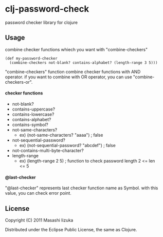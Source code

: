 # clj-password-check

password checker library for clojure

## Usage

combine checker functions whiech you want with "combine-checkers"

    (def my-password-checker
	  (combine-checkers not-blank? contains-alphabet? (length-range 3 5)))

"combine-checkers" function combine checker functions with AND operator.
if you want to combine with OR operator, you can use "combine-checkers-or".

#### checker functions

 * not-blank?
 * contains-uppercase?
 * contains-lowercase?
 * contains-alphabet?
 * contains-symbol?
 * not-same-characters?
    * ex) (not-same-characters? "aaaa") ; false
 * not-sequential-password?
    * ex) (not-sequential-password? "abcdef") ; false
 * not-contains-multi-byte-character?
 * length-range
    * ex) (length-range 2 5) ; function to check password length 2 <= len <= 5

#### @last-checker

"@last-checker" represents last checker function name as Symbol.
with this value, you can check error point.

## License

Copyright (C) 2011 Masashi Iizuka

Distributed under the Eclipse Public License, the same as Clojure.
